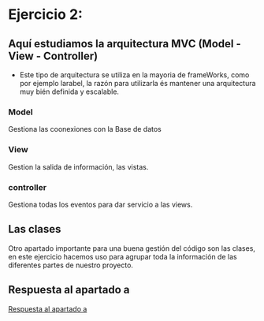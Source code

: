 
# Ejercicio 2:

## Aquí estudiamos la arquitectura MVC (Model - View - Controller)
- Este tipo de arquitectura se utiliza en la mayoria de frameWorks, como por ejemplo larabel, la razón para utilizarla és mantener una arquitectura muy bién definida y escalable.
  
### Model
Gestiona las coonexiones con la Base de datos

### View
Gestion la salida de información, las vistas.

### controller
Gestiona todas los eventos para dar servicio a las views.

## Las clases
Otro apartado importante para una buena gestión del código son las clases, en este ejercicio hacemos uso para agrupar toda la información de las diferentes partes de nuestro proyecto.

## Respuesta al apartado a

[Respuesta al apartado a](PEC2_Solucion_Ejercicio_2a.md)
